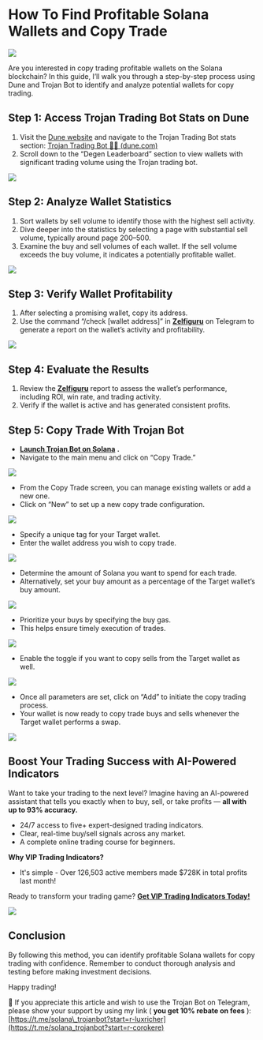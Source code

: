 # **How To Find Profitable Solana Wallets and Copy Trade**

![](https://miro.medium.com/v2/1*qnaIkSoXJkiNhG3BCQLOmw.png)

Are you interested in copy trading profitable wallets on the Solana blockchain? In this guide, I’ll walk you through a step-by-step process using Dune and Trojan Bot to identify and analyze potential wallets for copy trading.

## Step 1: Access Trojan Trading Bot Stats on Dune

1. Visit the
   [Dune website](https://dune.com/)
   and navigate to the Trojan Trading Bot stats section:
   [Trojan Trading Bot 🐴🤖 (dune.com)](https://dune.com/whale_hunter/trojan-trading-bot)
2. Scroll down to the “Degen Leaderboard” section to view wallets with significant trading volume using the Trojan trading bot.

![](https://miro.medium.com/v2/1*ETCqppA5nzo963TjK6KXxg.png)

## Step 2: Analyze Wallet Statistics

1. Sort wallets by sell volume to identify those with the highest sell activity.
2. Dive deeper into the statistics by selecting a page with substantial sell volume, typically around page 200–500.
3. Examine the buy and sell volumes of each wallet. If the sell volume exceeds the buy volume, it indicates a potentially profitable wallet.

![](https://miro.medium.com/v2/1*BjG4zbkO5moXnYBnO6MIpg.png)

## Step 3: Verify Wallet Profitability

1. After selecting a promising wallet, copy its address.
2. Use the command “/check [wallet address]” in
   [**Zelfiguru**](https://t.me/zelfiguru_on_solana_bot?start=NjY4NjkwMzExOA==)
   on Telegram to generate a report on the wallet’s activity and profitability.

![](https://miro.medium.com/v2/1*e7VA8oIQ9tntJcq-YF-XBQ.png)

## Step 4: Evaluate the Results

1. Review the
   [**Zelfiguru**](https://t.me/zelfiguru_on_solana_bot?start=NjY4NjkwMzExOA==)
   report to assess the wallet’s performance, including ROI, win rate, and trading activity.
2. Verify if the wallet is active and has generated consistent profits.

## Step 5: Copy Trade With Trojan Bot

* [**Launch Trojan Bot on Solana**](https://t.me/solana_trojanbot?start=r-corokere)
  **.**
* Navigate to the main menu and click on “Copy Trade.”

![](https://miro.medium.com/v2/0*pjnWqgZ0Kvd_wut1.png)

* From the Copy Trade screen, you can manage existing wallets or add a new one.
* Click on “New” to set up a new copy trade configuration.

![](https://miro.medium.com/v2/0*drU3gWEYtK5RkWhX.png)

* Specify a unique tag for your Target wallet.
* Enter the wallet address you wish to copy trade.

![](https://miro.medium.com/v2/0*rW7k8H4n3ZVv_NHo.png)

* Determine the amount of Solana you want to spend for each trade.
* Alternatively, set your buy amount as a percentage of the Target wallet’s buy amount.

![](https://miro.medium.com/v2/0*bj8XGdpLQFjPaQtt.png)

* Prioritize your buys by specifying the buy gas.
* This helps ensure timely execution of trades.

![](https://miro.medium.com/v2/0*PHWeIC8ZQBczazM8.png)

* Enable the toggle if you want to copy sells from the Target wallet as well.

![](https://miro.medium.com/v2/0*18nMbhvuOe1VU1qJ.png)

* Once all parameters are set, click on “Add” to initiate the copy trading process.
* Your wallet is now ready to copy trade buys and sells whenever the Target wallet performs a swap.

![](https://miro.medium.com/v2/1*HLqBlv0-C68keYGdKxrMvg.png)

## Boost Your Trading Success with AI-Powered Indicators

Want to take your trading to the next level? Imagine having an AI-powered assistant that tells you exactly when to buy, sell, or take profits —
**all with up to 93% accuracy.**

* 24/7 access to five+ expert-designed trading indicators.
* Clear, real-time buy/sell signals across any market.
* A complete online trading course for beginners.

**Why VIP Trading Indicators?**

* It's simple - Over 126,503 active members made $728K in total profits last month!

Ready to transform your trading game?
[**Get VIP Trading Indicators Today!**](https://vipindicators.xyz)

![](https://vipindicators.xyz/5.png)

## Conclusion

By following this method, you can identify profitable Solana wallets for copy trading with confidence. Remember to conduct thorough analysis and testing before making investment decisions.

Happy trading!

🙏 If you appreciate this article and wish to use the Trojan Bot on Telegram, please show your support by using my link (
**you get 10% rebate on fees**
):
[https://t.me/solana\_trojanbot?start=r-luxricher](https://t.me/solana_trojanbot?start=r-corokere)